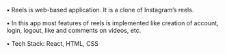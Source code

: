 • Reels is web-based application. It is a clone of Instagram’s reels.

• In this app most features of reels is implemented like creation of account, login, logout, like and comments on
videos, etc.

• Tech Stack: React, HTML, CSS
